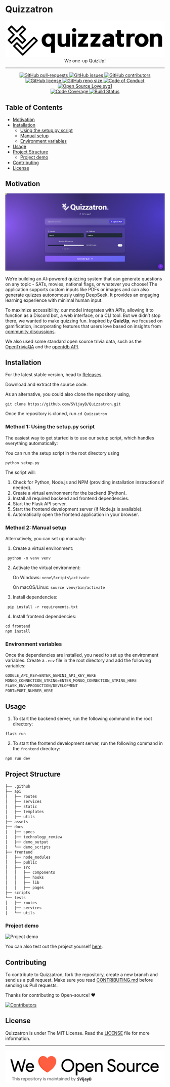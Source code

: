 # Quizzatron

<p align="center">
    <img src="assets/logo.png" alt="Logo" border="0">
    <br>We one-up QuizUp!

---

<p align="center">
    <a href="https://github.com/SVijayB/Quizzatron/pulls">
        <img src="https://img.shields.io/github/issues-pr/SVijayB/Quizzatron.svg?style=for-the-badge&amp;logo=opencollective" alt="GitHub pull-requests">
    </a>
<a href="https://github.com/SVijayB/Quizzatron/issues">
    <img src="https://img.shields.io/github/issues/SVijayB/Quizzatron.svg?style=for-the-badge&amp;logo=testcafe" alt="GitHub issues">
    </a>
<a href="https://github.com/SVijayB/Quizzatron/graphs/contributors">
    <img src="https://img.shields.io/github/contributors/SVijayB/Quizzatron.svg?style=for-the-badge&amp;logo=bandsintown" alt="GitHub contributors">
    </a>
<a href="https://github.com/SVijayB/Quizzatron/blob/master/LICENSE">
    <img src="https://img.shields.io/github/license/SVijayB/Quizzatron?style=for-the-badge&amp;logo=appveyor" alt="GitHub license">
    </a>
<a href="https://github.com/SVijayB/Quizzatron">
    <img src="https://img.shields.io/github/repo-size/SVijayB/Quizzatron?style=for-the-badge&amp;logo=git" alt="GitHub repo size">
    </a>
<a href="https://github.com/SVijayB/Quizzatron/blob/master/.github/CODE_OF_CONDUCT.md">
    <img src="https://img.shields.io/badge/code%20of-conduct-ff69b4.svg?style=for-the-badge&amp;logo=crowdsource" alt="Code of Conduct">
    </a>
<a href="https://github.com/SVijayB/Quizzatron/blob/master/.github/CONTRIBUTING.md">
    <img src="https://img.shields.io/static/v1?style=for-the-badge&amp;logo=opensourceinitiative&amp;label=Open&amp;message=Source%20%E2%9D%A4%EF%B8%8F&amp;color=blueviolet" alt="Open Source Love svg1">
    </a>
    <br>
<a href="https://codecov.io/gh/SVijayB/Quizzatron" > 
    <img src="https://img.shields.io/codecov/c/github/SVijayB/quizzatron?style=for-the-badge&logo=codecov" alt="Code Coverage"> 
    </a>
<a href="https://github.com/SVijayB/Quizzatron/actions">
    <img src="https://img.shields.io/github/actions/workflow/status/SVijayB/Quizzatron/ci-test.yml?style=for-the-badge&logo=github" alt="Build Status">
    </a>
</p>

## Table of Contents

-   [Motivation](#motivation)
-   [Installation](#installation)
    -   [Using the setup.py script](#method-1-using-the-setuppy-script)
    -   [Manual setup](#method-2-manual-setup)
    -   [Environment variables](#environment-variables)
-   [Usage](#usage)
-   [Project Structure](#project-structure)
    -   [Project demo](#project-demo)
-   [Contributing](#contributing)
-   [License](#license)

## Motivation

<!--- Insert product screenshot below --->

![alt text](assets/ss-1.png)

We’re building an AI-powered quizzing system that can generate questions on any topic - SATs, movies, national flags, or whatever you choose! The application supports custom inputs like PDFs or images and can also generate quizzes autonomously using DeepSeek. It provides an engaging learning experience with minimal human input.

To maximize accessibility, our model integrates with APIs, allowing it to function as a Discord bot, a web interface, or a CLI tool. But we didn’t stop there, we wanted to make quizzing fun. Inspired by **QuizUp**, we focused on gamification, incorporating features that users love based on insights from [community discussions](https://www.reddit.com/r/QuizUp/comments/1ahl958/what_the_hell_happened_to_quizup/).

We also used some standard open source trivia data, such as the [OpenTriviaQA](https://github.com/uberspot/OpenTriviaQA) and the [opentdb API](https://opentdb.com/).

## Installation

<!--- Provide instructions on installing the application --->

For the latest stable version, head to [Releases](https://github.com/SVijayB/Quizzatron/releases).

Download and extract the source code.

As an alternative, you could also clone the repository using,

```
git clone https://github.com/SVijayB/Quizzatron.git
```

Once the repository is cloned, run `cd Quizzatron`

### Method 1: Using the setup.py script

The easiest way to get started is to use our setup script, which handles everything automatically:

You can run the setup script in the root directory using

```
python setup.py
```

The script will:

1. Check for Python, Node.js and NPM (providing installation instructions if needed).
2. Create a virtual environment for the backend (Python).
3. Install all required backend and frontend dependencies.
4. Start the Flask API server.
5. Start the frontend development server (if Node.js is available).
6. Automatically open the frontend application in your browser.

### Method 2: Manual setup

Alternatively, you can set up manually:

1. Create a virtual environment:

```
 python -m venv venv
```

2. Activate the virtual environment:

    On Windows: `venv\Scripts\activate`

    On macOS/Linux: `source venv/bin/activate`

3. Install dependencies:

```
 pip install -r requirements.txt
```

4. Install frontend dependencies:

```
cd frontend
npm install
```

### Environment variables

Once the dependencies are installed, you need to set up the environment variables.
Create a `.env` file in the root directory and add the following variables:

```
GOOGLE_API_KEY=ENTER_GEMINI_API_KEY_HERE
MONGO_CONNECTION_STRING=ENTER_MONGO_CONNECTION_STRING_HERE
FLASK_ENV=PRODUCTION/DEVELOPMENT
PORT=PORT_NUMBER_HERE
```

## Usage

<!--- Provide instructions and examples for use. Include screenshots as needed. --->

1. To start the backend server, run the following command in the root directory:

```
flask run
```

2. To start the frontend development server, run the following command in the `frontend` directory:

```
npm run dev
```

## Project Structure

```
├── .github
├── api
│   ├── routes
│   ├── services
│   ├── static
│   ├── templates
│   ├── utils
├── assets
├── docs
│   ├── specs
│   ├── technology_review
│   ├── demo_output
│   └── demo_scripts
├── frontend
│   ├── node_modules
│   ├── public
│   ├── src
│   │   ├── components
│   │   ├── hooks
│   │   ├── lib
│   │   ├── pages
├── scripts
└── tests
│   ├── routes
│   ├── services
│   └── utils

```

### Project demo

![Project demo](https://media.giphy.com/media/v1.Y2lkPTc5MGI3NjExMTJlODMxMDg0ZWJjOGFmNTdjYzczZTMwZTIyNzM3YTExZWMxMzM2OCZjdD1n/wwg1suUiTbCY8H8vIA/giphy-downsized-large.gif)

You can also test out the project yourself [here](https://quizzatron.netlify.app/).

## Contributing

To contribute to Quizzatron, fork the repository, create a new branch and send us a pull request. Make sure you read [CONTRIBUTING.md](https://github.com/SVijayB/Quizzatron/blob/master/.github/CONTRIBUTING.md) before sending us Pull requests.

Thanks for contributing to Open-source! ❤️

[![Contributors](https://contrib.rocks/image?repo=SVijayB/Quizzatron)](https://github.com/SVijayB/Quizzatron/graphs/contributors)

## License

Quizzatron is under The MIT License. Read the [LICENSE](https://github.com/SVijayB/Quizzatron/blob/master/LICENSE) file for more information.

---

<img src="assets/footercredits.png" width = "600px">
